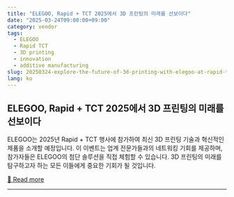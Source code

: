 ```yaml
---
title: "ELEGOO, Rapid + TCT 2025에서 3D 프린팅의 미래를 선보이다"
date: "2025-03-24T09:00:00+09:00"
category: vendor
tags:
  - ELEGOO
  - Rapid TCT
  - 3D printing
  - innovation
  - additive manufacturing
slug: 20250324-explore-the-future-of-3d-printing-with-elegoo-at-rapid-tct-2025
lang: ko
---
```


## ELEGOO, Rapid + TCT 2025에서 3D 프린팅의 미래를 선보이다
ELEGOO는 2025년 Rapid + TCT 행사에 참가하여 최신 3D 프린팅 기술과 혁신적인 제품을 소개할 예정입니다. 이 이벤트는 업계 전문가들과의 네트워킹 기회를 제공하며, 참가자들은 ELEGOO의 첨단 솔루션을 직접 체험할 수 있습니다. 3D 프린팅의 미래를 탐구하고자 하는 모든 이들에게 중요한 기회가 될 것입니다.

[🔗 Read more](https://www.elegoo.com/blogs/news/join-elegoo-at-rapid-tct-2025-discover-the-future-of-3d-printing)

---